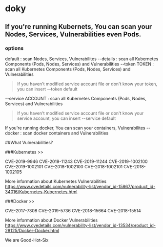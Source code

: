 # doky

<h2>If you're running Kubernets, You can scan your Nodes, Services, Vulnerabilities even Pods.</h2>

<h3>options</h3>

default : scan Nodes, Services, Vulnerabilites
--details : scan all Kubernetes Components (Pods, Nodes, Services) and Vulnerabilities
--token TOKEN : scan all Kubernetes Components (Pods, Nodes, Services) and Vulnerabilities
  > If you haven't modified service account file or don't know your token,
  > you can insert  --token default
  
--service ACCOUNT : scan all Kubernetes Components (Pods, Nodes, Services) and Vulnerabilities
  > If you haven't modified service account file or don't know your service account,
  > you can insert  --service default
  
If you're running docker, You can scan your containers, Vulnerabilites 
--docker : scan docker containers and Vulnerabilities


##What Vulnerabilities? 

###Kubernetes >>

CVE-2019-9946
CVE-2019-11243
CVE-2019-11244
CVE-2019-1002100
CVE-2019-1002101
CVE-2018-1002100
CVE-2018-1002101
CVE-2018-1002105


More information about Kubernetes Vulnerabilities 
https://www.cvedetails.com/vulnerability-list/vendor_id-15867/product_id-34016/Kubernetes-Kubernetes.html



###Docker >>

CVE-2017-7308
CVE-2019-5736
CVE-2018-15664
CVE-2018-15514


More information about Docker Vulnerabilities
https://www.cvedetails.com/vulnerability-list/vendor_id-13534/product_id-28125/Docker-Docker.html

We are Good-Hot-Six
